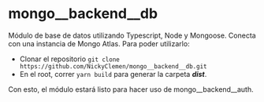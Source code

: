 # mongo__backend__db

Módulo de base de datos utilizando Typescript, Node y Mongoose. Conecta con una instancia de Mongo Atlas.
Para poder utilizarlo:
- Clonar el repositorio ```git clone https://github.com/NickyClemen/mongo__backend__db.git```
- En el root, correr ```yarn build``` para generar la carpeta ***dist***.

Con esto, el módulo estará listo para hacer uso de mongo__backend__auth.

